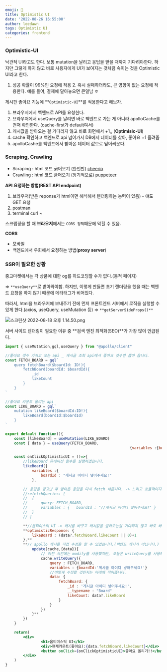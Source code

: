 ```yaml
---
emoji: 🧐
title: Optimistic UI
date: '2022-08-26 16:55:00'
author: leedawn
tags: Optimistic UI
categories: frontend
---
```


### Optimistic-UI

낙관적 UI라고도 한다. 보통 mutation을 날리고 응답을 받을 때까지 기다려야한다. 하지만 그렇게 하지 않고 바로 사용자에게 UI가 보여지는 것처럼 속이는 것을 Optimistic UI라고 한다.

1. 성공 확률이 99%인 요청에 적용 2. 혹시 실패하더라도, 큰 영향이 없는 요청에 적용한다.
   예를 들어, 결제에 달아놓으면 큰일남 ㅎ

게시판 좋아요 기능에 **`Optimistic-UI`**를 적용한다고 해보자.

1. 브라우저에서 백엔드로 API를 요청한다.
2. 브라우저에서 useQuery를 날리면 바로 백엔드로 가는 게 아니라 apolloCache를 먼저 확인한다. (cache-first가 default여서)
3. 캐시값을 받아오는 걸 기다리지 않고 바로 화면에서 +1,, (**Optimisic-UI**)
4. cache 확인하고 백엔드로 api 넘어가서 DB에서 데이터를 찾아, 좋아요 +1 올려줌
5. apolloCashe를 백엔드에서 받아온 데이터 값으로 덮어씌운다.

### Scraping, Crawling

- Scraping : html 코드 긁어오기 (한번만)
  [cheerio](https://www.npmjs.com/package/cheerio)
- Crawling : html 코드 긁어오기 (정기적으로)
  [puppeteer](https://www.npmjs.com/package/puppeteer)

**API 요청하는 방법(REST API endpoint)**

1. 브라우저(받은 reponse가 html이면 해석해서 렌더링하는 능력이 있음) - 얘도 GET 요청
2. postman
3. terminal curl ~

스크랩핑을 할 때 **브라우저**에서는 `CORS 정책`때문에 막힐 수 있음.

**CORS**

- 모바일
- 백엔드에서 우회해서 요청하는 방법(**proxy server**)

### SSR이 필요한 상황

중고마켓에서는 각 상품에 대한 og를 하드코딩할 수가 없다.(동적 페이지)

⇒ `**useQuery**`로 받아와야함. 하지만, 이렇게 만들면 초기 렌더링을 했을 때는 백엔드 요청을 하지 않기 때문에 메타태그가 비어있다.

따라서, html을 브라우저에 보내주기 전에 먼저 프론트엔드 서버에서 로직을 실행할 수 있게 한다.(axios, useQuery, useMutation 등) ⇒ `**getServerSideProps()**`

![스크린샷 2022-08-18 오후 1.14.50.png](https://s3-us-west-2.amazonaws.com/secure.notion-static.com/df65986a-e73f-4984-8b01-29acb0f95d70/%E1%84%89%E1%85%B3%E1%84%8F%E1%85%B3%E1%84%85%E1%85%B5%E1%86%AB%E1%84%89%E1%85%A3%E1%86%BA_2022-08-18_%E1%84%8B%E1%85%A9%E1%84%92%E1%85%AE_1.14.50.png)

서버 사이드 렌더링이 필요한 이유 중 **검색 엔진 최적화(SEO)**가 가장 많이 언급된다.

```jsx
import { useMutation,gql,useQuery } from "@apollo/client"

//좋아요 갯수 가지고 오는 api _ 게시글 조회 api에서 좋아요 갯수만 뽑아 옵니다.
const FETCH_BOARD = gql`
	query fetchBoard($boardId: ID!){
		fetchBoard(boardId: $boardId){
			_id
			likeCount
		}
	}
`

//좋아요 카운트 올리는 api
const LIKE_BOARD = gql`
	mutation likeBoard($boardId:ID!){
		likeBoard(boardId:$boardId)
	}
`

export default function(){
	const [likeBoard] = useMutation(LIKE_BOARD)
	const { data } = useQuery(FETCH_BOARD,
														{variables :{boardId : "게시글 아이디 넣어주세요!"} })

	const onClickOptimisticUI = ()=>{
		//likeBoard 뮤테이션 함수를 실행하겠습니다.
		likeBoard({
			variables :{
				boardId : "게시글 아이디 넣어주세요!"
			},

		// 응답을 받고난 후 받아온 응답을 다시 fetch 해줍니다. -> 느리고 효율적이지 못합니다.(백엔드에 요청을 한번더 해야하고 받아올때 까지 기다려야 합니다.)
		//refetchQueries: [
		//	{
		//		query: FETCH_BOARD,
		//		variables : {	boardId : "//게시글 아이디 넣어주세요!" }
		//	}
		// ]

		**//옵티미스틱 UI -> 캐시를 바꾸고 캐시값을 받아오는걸 기다리지 않고 바로 바꿔줍니다.**
		**optimisticResponse: {
			likeBoard : (data?.fetchBoard.likeCount || 0)+1
		},**
		**// apollo 캐시를 직접 수정을 할 수 있었습니다.(백엔드 캐시가 아닙니다.) -> 느리지만 효율적입니다. (백엔드에 요청은 안하지만, 받아올때까지 기다려줘야 합니다.)
			update(cache,{data}){
				// 이전 시간에는 modify를 사용했지만, 오늘은 writeQuery를 사용해보겠습니다.
				cache.writeQuery({
					query : FETCH_BOARD,
					variables : {boardId:'게시글 아이디 넣어주세요!'}
					//어떻게 수정할 것인지는 아래에 적어줍니다.
					data: {
						fetchBoard: {
							_id : '게시글 아이디 넣어주세요!',
							__typename : "Board"
							likeCount: data?.likeBoard
						}
					}
				})
			}**
		})
	}

	return(
		<div>
				<h1>옵티미스틱 UI</h1>
				<div>현재카운트(좋아요):{data.fetchBoard.likeCount}</div>
				<button onClick={onClickOptimisticUI}>좋아요 올리기!!</button>
		</div>
	)
}
```
